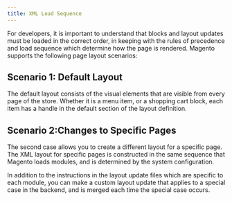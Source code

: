 ```yaml
---
title: XML Load Sequence
---
```



For developers, it is important to understand that blocks and layout updates must be loaded in the correct order, in keeping with the rules of precedence and load sequence which determine how the page is rendered. Magento supports the following page layout scenarios:

## Scenario 1: Default Layout

The default layout consists of the visual elements that are visible from every page of the store. Whether it is a menu item, or a shopping cart block, each item has a handle in the default section of the layout definition.

## Scenario 2:Changes to Specific Pages

The second case allows you to create a different layout for a specific page. The XML layout for specific pages is constructed in the same sequence that Magento loads modules, and is determined by the system configuration.

In addition to the instructions in the layout update files which are specific to each module, you can make a custom layout update that applies to a special case in the backend, and is merged each time the special case occurs.
